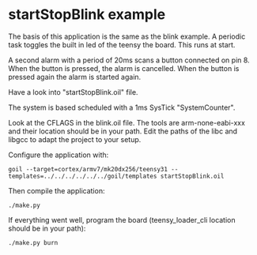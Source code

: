 # startStopBlink example

The basis of this application is the same as the blink example.
A periodic task  toggles the built in led of the teensy the board.
This runs at start.

A second alarm with a period of 20ms scans a button connected on pin 8.
When the button is pressed, the alarm is cancelled.
When the button is pressed again the alarm is started again.

Have a look into "startStopBlink.oil" file.

The system is based scheduled with a 1ms SysTick "SystemCounter".

Look at the CFLAGS in the blink.oil file. The tools are arm-none-eabi-xxx and their location should be in your path. Edit the paths of the libc and libgcc to adapt the project to your setup.

Configure the application with:

`goil --target=cortex/armv7/mk20dx256/teensy31 --templates=../../../../../../goil/templates startStopBlink.oil`

Then compile the application:

`./make.py`

If everything went well, program the board (teensy_loader_cli location should be in your path):

`./make.py burn`
